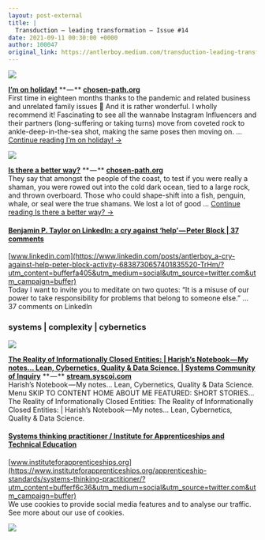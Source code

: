 ```yaml
---
layout: post-external
title: |
  Transduction — leading transformation — Issue #14
date: 2021-09-11 00:30:00 +0000
author: 100047
original_link: https://antlerboy.medium.com/transduction-leading-transformation-issue-14-fe05a2e2ace9?source=rss-97852f5a56ae------2
---
```

![](https://cdn-images-1.medium.com/proxy/0*9bBafF4XJLz6fZ9F)

[**I’m on holiday!**](https://chosen-path.org/2021/09/06/im-on-holiday/?utm_campaign=Transduction%20-%20leading%20transformation&utm_medium=email&utm_source=Revue%20newsletter) ** — ** [**chosen-path.org**](https://chosen-path.org/2021/09/06/im-on-holiday/)   
 First time in eighteen months thanks to the pandemic and related business and unrelated family issues 🙂 And it is rather wonderful. I wholly recommend it! Fascinating to see all the wannabe Instagram Influencers and their partners (long-suffering or taking turns) move from coveted rock to ankle-deep-in-the-sea shot, making the same poses then moving on. … [Continue reading I’m on holiday! →](https://chosen-path.org/2021/09/06/im-on-holiday/)

![](https://cdn-images-1.medium.com/proxy/0*T1CKuS1yoYiizgfW)

[**Is there a better way?**](https://chosen-path.org/2021/09/08/is-there-a-better-way/?utm_campaign=Transduction%20-%20leading%20transformation&utm_medium=email&utm_source=Revue%20newsletter) ** — ** [**chosen-path.org**](https://chosen-path.org/2021/09/08/is-there-a-better-way/)   
 They say that amongst the people of the coast, to test if you were really a shaman, you were rowed out into the cold dark ocean, tied to a large rock, and thrown overboard. Those who could shape-shift into a fish, penguin, whale, or seal were the true shamans. We lost a lot of good … [Continue reading Is there a better way? →](https://chosen-path.org/2021/09/08/is-there-a-better-way/)

#### [Benjamin P. Taylor on LinkedIn: a cry against ‘help’ — Peter Block | 37 comments](https://www.linkedin.com/posts/antlerboy_a-cry-against-help-peter-block-activity-6838730657401835520-TrHm/?utm_campaign=buffer&utm_content=bufferfa405&utm_medium=social&utm_source=twitter.com)

[www.linkedin.com](https://www.linkedin.com/posts/antlerboy_a-cry-against-help-peter-block-activity-6838730657401835520-TrHm/?utm_content=bufferfa405&utm_medium=social&utm_source=twitter.com&utm_campaign=buffer)   
 Today I want to invite you to meditate on two quotes: “It is a misuse of our power to take responsibility for problems that belong to someone else.” … 37 comments on LinkedIn

### systems | complexity | cybernetics

![](https://cdn-images-1.medium.com/proxy/0*MuEOa4QjkIBW9-oh)

[**The Reality of Informationally Closed Entities: | Harish’s Notebook — My notes… Lean, Cybernetics, Quality & Data Science. | Systems Community of Inquiry**](https://stream.syscoi.com/2021/08/31/the-reality-of-informationally-closed-entities-harishs-notebook-my-notes-lean-cybernetics-quality-data-science/?utm_campaign=buffer&utm_content=buffer173a7&utm_medium=social&utm_source=twitter.com) ** — ** [**stream.syscoi.com**](https://stream.syscoi.com/2021/08/31/the-reality-of-informationally-closed-entities-harishs-notebook-my-notes-lean-cybernetics-quality-data-science/?utm_content=buffer173a7&utm_medium=social&utm_source=twitter.com&utm_campaign=buffer)   
 Harish’s Notebook — My notes… Lean, Cybernetics, Quality & Data Science. Menu SKIP TO CONTENT HOME ABOUT ME FEATURED: SHORT STORIES… The Reality of Informationally Closed Entities: The Reality of Informationally Closed Entities: | Harish’s Notebook — My notes… Lean, Cybernetics, Quality & Data Science.

#### [Systems thinking practitioner / Institute for Apprenticeships and Technical Education](https://www.instituteforapprenticeships.org/apprenticeship-standards/systems-thinking-practitioner/?utm_campaign=buffer&utm_content=bufferf6c36&utm_medium=social&utm_source=twitter.com)

[www.instituteforapprenticeships.org](https://www.instituteforapprenticeships.org/apprenticeship-standards/systems-thinking-practitioner/?utm_content=bufferf6c36&utm_medium=social&utm_source=twitter.com&utm_campaign=buffer)   
 We use cookies to provide social media features and to analyse our traffic. See more about our use of cookies.

 ![](https://medium.com/_/stat?event=post.clientViewed&referrerSource=full_rss&postId=fe05a2e2ace9)
